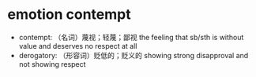 # emotion contempt

- contempt: （名词）蔑视；轻蔑；鄙视 the feeling that sb/sth is without value and deserves no respect at all
- derogatory: （形容词）贬低的；贬义的 showing strong disapproval and not showing respect
